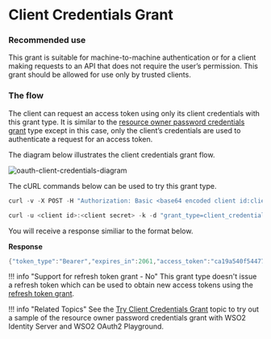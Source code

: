 # Client Credentials Grant

### Recommended use

This grant is suitable for machine-to-machine authentication or for a
client making requests to an API that does not require the user’s
permission. This grant should be allowed for use only by trusted
clients.

### The flow

The client can request an access token using only its client credentials
with this grant type. It is similar to the [resource owner password
credentials grant](../../learn/resource-owner-password-credentials-grant) type
except in this case, only the client’s credentials are used to
authenticate a request for an access token.

  
The diagram below illustrates the client credentials grant flow.
  

![oauth-client-credentials-diagram]( ../assets/img/103329605/oauth-client-credentials-diagram.png)


The cURL commands below can be used to try this grant type.

``` java tab="Request 1"
curl -v -X POST -H "Authorization: Basic <base64 encoded client id:client secret value>" -k -d "grant_type=client_credentials" -H "Content-Type:application/x-www-form-urlencoded" https://localhost:9443/oauth2/token
```

``` java tab="Request 2"
curl -u <client id>:<client secret> -k -d "grant_type=client_credentials" -H "Content-Type:application/x-www-form-urlencoded" https://localhost:9443/oauth2/token
```

You will receive a response similiar to the format below.

**Response**

``` java
{"token_type":"Bearer","expires_in":2061,"access_token":"ca19a540f544777860e44e75f605d927"}
```

!!! info "Support for refresh token grant - No"
	This grant type doesn't issue a refresh token which can be used to obtain new access tokens using the [refresh token grant](../../learn/refresh-token-grant).


!!! info "Related Topics"
	See the [Try Client Credentials Grant](../../learn/try-client-credentials-grant) topic to try out a sample of
    the resource owner password credentials grant with WSO2 Identity
    Server and WSO2 OAuth2 Playground.
